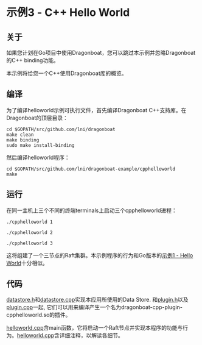 # 示例3 - C++ Hello World #

## 关于 ##
如果您计划在Go项目中使用Dragonboat，您可以跳过本示例并忽略Dragonboat的C++ binding功能。

本示例将给您一个C++使用Dragonboat库的概览。

## 编译 ##
为了编译helloworld示例可执行文件，首先编译Dragonboat C++支持库。在Dragonboat的顶层目录：
```
cd $GOPATH/src/github.com/lni/dragonboat
make clean
make binding
sudo make install-binding
```
然后编译helloworld程序：
```
cd $GOPATH/src/github.com/lni/dragonboat-example/cpphelloworld
make
```

## 运行 ##
在同一主机上三个不同的终端terminals上启动三个cpphelloworld进程：

```
./cpphelloworld 1
```
```
./cpphelloworld 2
```
```
./cpphelloworld 3
```
这将组建了一个三节点的Raft集群。本示例程序的行为和Go版本的[示例1 - Hello World](../helloworld/README.CHS.md)十分相似。

## 代码 ##
[datastore.h](datastore.h)和[datastore.cpp](datastore.cpp)实现本应用所使用的Data Store. 和[plugin.h](plugin.h)以及[plugin.cpp](plugin.cpp)一起, 它们可以用来编译产生一个名为dragonboat-cpp-plugin-cpphelloworld.so的插件。

[helloworld.cpp](helloworld.cpp)含main函数，它将启动一个Raft节点并实现本程序的功能与行为。[helloworld.cpp](helloworld.cpp)含详细注释，以解读各细节。
